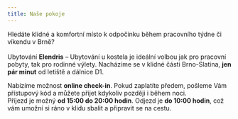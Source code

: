 ```yaml
---
title: Naše pokoje
---
```


Hledáte klidné a komfortní místo k odpočinku během pracovního týdne či víkendu v Brně?<br><br>
Ubytování <strong>Elendris</strong> – Ubytování u kostela je ideální volbou jak pro pracovní pobyty, tak pro rodinné výlety. Nacházíme se v klidné části Brno-Slatina, <strong>jen pár minut</strong> od letiště a dálnice D1.

<!-- split -->

Nabízíme možnost <strong>online check-in</strong>. Pokud zaplatíte předem, pošleme Vám přístupový kód a můžete přijet kdykoliv později i během noci.<br>
Příjezd je možný <strong>od <time datetime="15:00">15:00</time> do <time datetime="20:00">20:00</time> hodin</strong>.
Odjezd je <strong>do <time datetime="10:00">10:00</time> hodin</strong>, což vám umožní si ráno v klidu sbalit a připravit se na cestu.